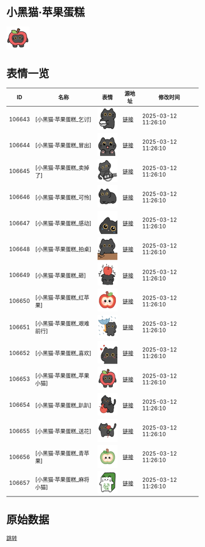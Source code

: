 # 小黑猫·苹果蛋糕

<img src="./cover.png" height="60" alt="cover" />

# 表情一览

|ID|名称|表情|源地址|修改时间|
|----|----|----|----|----|
|106643|[小黑猫·苹果蛋糕_乞讨]|<img src="./pic/106643_%5B小黑猫·苹果蛋糕_乞讨%5D.png" height="60" alt="乞讨"/>|[链接](https://i0.hdslb.com/bfs/garb/1f77d604b461c950558d1edaff2aabcca533d2cb.png)|2025-03-12 11:26:10|
|106644|[小黑猫·苹果蛋糕_冒出]|<img src="./pic/106644_%5B小黑猫·苹果蛋糕_冒出%5D.png" height="60" alt="冒出"/>|[链接](https://i0.hdslb.com/bfs/garb/7c3e0bd9b7ff03bf40eff5fe12aeaf7d8bade047.png)|2025-03-12 11:26:10|
|106645|[小黑猫·苹果蛋糕_卖掉了]|<img src="./pic/106645_%5B小黑猫·苹果蛋糕_卖掉了%5D.png" height="60" alt="卖掉了"/>|[链接](https://i0.hdslb.com/bfs/garb/8c301e72b54bacb0d6bf2da7755f79b829d70139.png)|2025-03-12 11:26:10|
|106646|[小黑猫·苹果蛋糕_可怜]|<img src="./pic/106646_%5B小黑猫·苹果蛋糕_可怜%5D.png" height="60" alt="可怜"/>|[链接](https://i0.hdslb.com/bfs/garb/dbabc9fd702dfcd2c4a1dcf7b59b8c1e744e84a7.png)|2025-03-12 11:26:10|
|106647|[小黑猫·苹果蛋糕_感动]|<img src="./pic/106647_%5B小黑猫·苹果蛋糕_感动%5D.png" height="60" alt="感动"/>|[链接](https://i0.hdslb.com/bfs/garb/5abd6944104cf479611195ccd28fe2debbc66222.png)|2025-03-12 11:26:10|
|106648|[小黑猫·苹果蛋糕_拍桌]|<img src="./pic/106648_%5B小黑猫·苹果蛋糕_拍桌%5D.png" height="60" alt="拍桌"/>|[链接](https://i0.hdslb.com/bfs/garb/7ccd724881ffb989a21ee430e1504539fbdc91d5.png)|2025-03-12 11:26:10|
|106649|[小黑猫·苹果蛋糕_砸]|<img src="./pic/106649_%5B小黑猫·苹果蛋糕_砸%5D.png" height="60" alt="砸"/>|[链接](https://i0.hdslb.com/bfs/garb/2090c4ee7191b2ad58e68259546b9106e4115ab9.png)|2025-03-12 11:26:10|
|106650|[小黑猫·苹果蛋糕_红苹果]|<img src="./pic/106650_%5B小黑猫·苹果蛋糕_红苹果%5D.png" height="60" alt="红苹果"/>|[链接](https://i0.hdslb.com/bfs/garb/20c507b405d89c60f0c4b530a396d234b6c9fb39.png)|2025-03-12 11:26:10|
|106651|[小黑猫·苹果蛋糕_艰难前行]|<img src="./pic/106651_%5B小黑猫·苹果蛋糕_艰难前行%5D.png" height="60" alt="艰难前行"/>|[链接](https://i0.hdslb.com/bfs/garb/56bd9b58c37686452589e57cd2d3ac59582e6c73.png)|2025-03-12 11:26:10|
|106652|[小黑猫·苹果蛋糕_喜欢]|<img src="./pic/106652_%5B小黑猫·苹果蛋糕_喜欢%5D.png" height="60" alt="喜欢"/>|[链接](https://i0.hdslb.com/bfs/garb/1119400083a50bb8faa22b119252fd9c98eb9c49.png)|2025-03-12 11:26:10|
|106653|[小黑猫·苹果蛋糕_苹果小猫]|<img src="./pic/106653_%5B小黑猫·苹果蛋糕_苹果小猫%5D.png" height="60" alt="苹果小猫"/>|[链接](https://i0.hdslb.com/bfs/garb/48f3e890f656d999d989b0f5d6cdf873cd0e49b2.png)|2025-03-12 11:26:10|
|106654|[小黑猫·苹果蛋糕_趴趴]|<img src="./pic/106654_%5B小黑猫·苹果蛋糕_趴趴%5D.png" height="60" alt="趴趴"/>|[链接](https://i0.hdslb.com/bfs/garb/d167a1887bfc31e90671da5ed38751b99088d9c8.png)|2025-03-12 11:26:10|
|106655|[小黑猫·苹果蛋糕_送花]|<img src="./pic/106655_%5B小黑猫·苹果蛋糕_送花%5D.png" height="60" alt="送花"/>|[链接](https://i0.hdslb.com/bfs/garb/0a2679273b125af0932a5a76579509e786c90e0c.png)|2025-03-12 11:26:10|
|106656|[小黑猫·苹果蛋糕_青苹果]|<img src="./pic/106656_%5B小黑猫·苹果蛋糕_青苹果%5D.png" height="60" alt="青苹果"/>|[链接](https://i0.hdslb.com/bfs/garb/5db3fb33971cd0a96e25996f166794a7a24b8bdc.png)|2025-03-12 11:26:10|
|106657|[小黑猫·苹果蛋糕_麻将小猫]|<img src="./pic/106657_%5B小黑猫·苹果蛋糕_麻将小猫%5D.png" height="60" alt="麻将小猫"/>|[链接](https://i0.hdslb.com/bfs/garb/fa25628f9066a5c67b0933c6541de9aa75999db3.png)|2025-03-12 11:26:10|

# 原始数据

[跳转](./raw.json)

